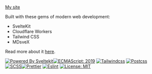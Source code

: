 [My site](https://nenadkostic.com)

Built with these gems of modern web development:

- SvelteKit
- Cloudflare Workers
- Tailwind CSS
- MDsveX

Read more about it [here](https://www.solberg.is/sveltekit-blog).

[![Powered By Sveltekit](https://img.shields.io/badge/powered%20by-svelte-FF3C02.svg?style=flat&logo=svelte)](https://kit.svelte.dev/)[![ECMAScript: 2019](https://img.shields.io/badge/ES-9-F7DF1E.svg?style=flat&logo=javascript)](https://github.com/tc39/ecma262)
[![Tailwindcss](https://img.shields.io/badge/Tailwindcss-CSS--Framework-%2338B2AC?logo=tailwindcss)](https://tailwindcss.com)
[![Postcss](https://img.shields.io/badge/Postcss-style-%23DD3A0A?style=flat&logo=postcss)](https://postcss.org)
[![SCSS](https://img.shields.io/badge/SCSS-Style-%23CC6699?style=flat&logo=sass)](https://sass-lang.com/)[![Prettier](https://img.shields.io/badge/Prettier-code--formatter-%23F7B93E?style=flat&logo=prettier)](https://prettier.io/)
[![Eslint](https://img.shields.io/badge/Eslint-linter-%234B32C3?style=flat&logo=eslint)](https://eslint.org/)
[![License: MIT](https://img.shields.io/badge/license-MIT-brightgreen.svg?style=flat&logo=license)](https://nenadkostic.com)
